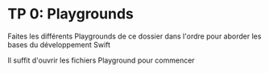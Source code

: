 # TP 0: Playgrounds

Faites les différents Playgrounds de ce dossier dans l'ordre pour aborder les bases du développement Swift

Il suffit d'ouvrir les fichiers Playground pour commencer
